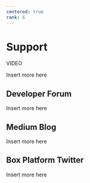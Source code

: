 ```yaml
---
centered: true
rank: 6
---
```


# Support

VIDEO

Insert more here

## Developer Forum

Insert more here

## Medium Blog

Insert more here

## Box Platform Twitter

Insert more here

[samples]: g://cli/scripts/
